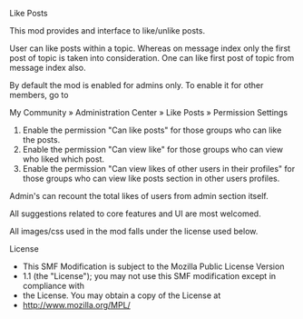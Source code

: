 Like Posts

This mod provides and interface to like/unlike posts.

User can like posts within a topic.
Whereas on message index only the first post of topic is taken into consideration. One can like first post of topic from message index also.


By default the mod is enabled for admins only. To enable it for other members, go to

My Community » Administration Center » Like Posts » Permission Settings
1. Enable the permission "Can like posts" for those groups who can like the posts.
2. Enable the permission "Can view like" for those groups who can view who liked which post.
3. Enable the permission "Can view likes of other users in their profiles" for those groups who can view like posts section in other users profiles.

Admin's can recount the total likes of users from admin section itself.

All suggestions related to core features and UI are most welcomed.


All images/css used in the mod falls under the license used below.

License
 * This SMF Modification is subject to the Mozilla Public License Version
 * 1.1 (the "License"); you may not use this SMF modification except in compliance with
 * the License. You may obtain a copy of the License at
 * http://www.mozilla.org/MPL/